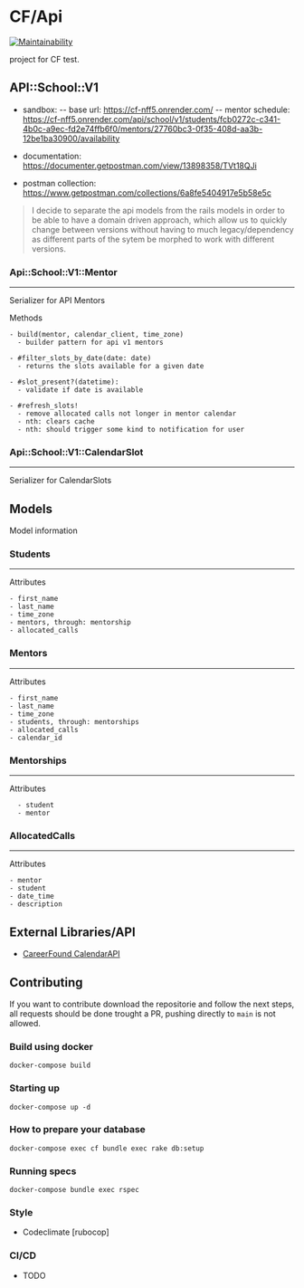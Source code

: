 # CF/Api
[![Maintainability](https://api.codeclimate.com/v1/badges/70a047e4db8776c58351/maintainability)](https://codeclimate.com/github/gessgallardo/cf/maintainability)

project for CF test.



## API::School::V1

- sandbox:
  -- base url: https://cf-nff5.onrender.com/
  -- mentor schedule: https://cf-nff5.onrender.com/api/school/v1/students/fcb0272c-c341-4b0c-a9ec-fd2e74ffb6f0/mentors/27760bc3-0f35-408d-aa3b-12be1ba30900/availability

- documentation: https://documenter.getpostman.com/view/13898358/TVt18QJi
- postman collection: https://www.getpostman.com/collections/6a8fe5404917e5b58e5c

> I decide to separate the api models from the rails models in order to be able to  have a domain driven approach, which allow us to quickly change between versions without having to much legacy/dependency as different parts of the sytem be morphed to work with different versions.


### Api::School::V1::Mentor
---

  Serializer for API Mentors

  Methods

    - build(mentor, calendar_client, time_zone)
      - builder pattern for api v1 mentors

    - #filter_slots_by_date(date: date)
      - returns the slots available for a given date

    - #slot_present?(datetime):
      - validate if date is available

    - #refresh_slots!
      - remove allocated calls not longer in mentor calendar
      - nth: clears cache
      - nth: should trigger some kind to notification for user

### Api::School::V1::CalendarSlot
---
  Serializer for CalendarSlots


## Models

Model information

### Students
---
  Attributes

    - first_name
    - last_name
    - time_zone
    - mentors, through: mentorship
    - allocated_calls

### Mentors
---
  Attributes

    - first_name
    - last_name
    - time_zone
    - students, through: mentorships
    - allocated_calls
    - calendar_id

### Mentorships
---
Attributes

      - student
      - mentor

### AllocatedCalls
---
  Attributes

    - mentor
    - student
    - date_time
    - description


## External Libraries/API

  - [CareerFound CalendarAPI](https://cfcalendar.docs.apiary.io/)


## Contributing

If you want to contribute download the repositorie and follow the next steps, all requests should be done trought a PR, pushing directly to `main` is not allowed.

### Build using docker
`docker-compose build`

### Starting up
`docker-compose up -d`

### How to prepare your database
`docker-compose exec cf bundle exec rake db:setup`

### Running specs
`docker-compose bundle exec rspec`

### Style
  - Codeclimate [rubocop]

### CI/CD
  - TODO